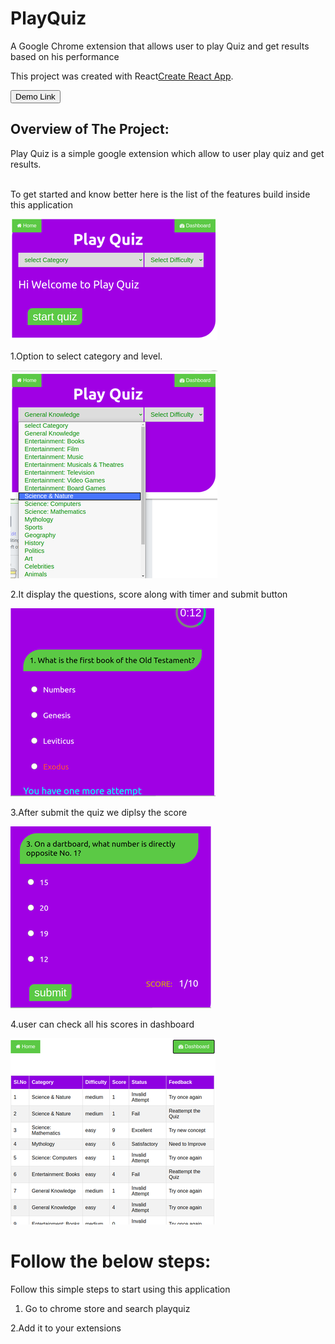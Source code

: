 # PlayQuiz

A Google Chrome extension that allows user to play Quiz and get results based on his performance

This project was created  with  React[Create React App](https://github.com/facebook/create-react-app).

<a href =  "https://chrome.google.com/webstore/detail/playquiz/lhlpkhibepmncapdakjbkldikmffcjfo">
  <button style = "background:red,padding:5px">Demo Link</button>
</a>
 
## Overview of The Project:
Play Quiz is a simple google extension which allow to user play quiz and get results.
<br>
<br>


To get started and know better here is the list of the features build inside this application
<p><img src="https://github.com/AshokJammu/PlayQuiz/blob/master/PlayQuiz/resources/home.png" /></p>

1.Option to select category and level.
<p> <img src  = "https://github.com/AshokJammu/PlayQuiz/blob/master/PlayQuiz/resources/category.png"> </p>

2.It display the questions, score along with timer and submit button
<p> <img src  = "https://github.com/AshokJammu/PlayQuiz/blob/master/PlayQuiz/resources/question.png"> </p>

3.After submit the quiz we diplsy the score
<p> <img src  = "https://github.com/AshokJammu/PlayQuiz/blob/master/PlayQuiz/resources/rsz_screenshot_from_2020-08-09_19-56-30.png"> </p>

4.user can check all his scores in dashboard
<p> <img src  = "https://github.com/AshokJammu/PlayQuiz/blob/master/PlayQuiz/resources/dashboard.png"> </p>


# Follow the below steps:

Follow this simple steps to start using this application

1. Go to chrome store and search playquiz

2.Add it to your extensions

